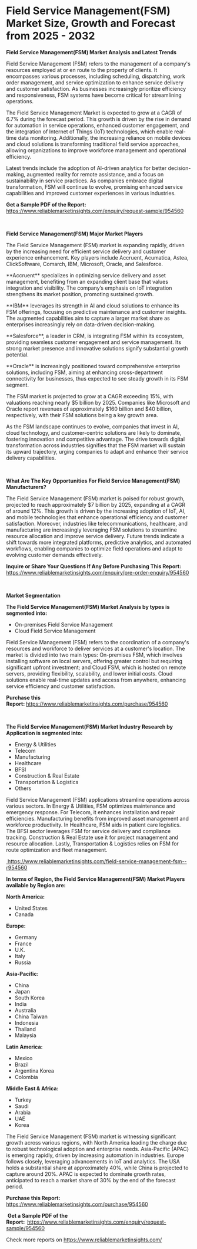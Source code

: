 <p><h1>Field Service Management(FSM) Market Size, Growth and Forecast from 2025 - 2032</h1></p><p><strong>Field Service Management(FSM) Market Analysis and Latest Trends</strong></p>
<p><p>Field Service Management (FSM) refers to the management of a company's resources employed at or en route to the property of clients. It encompasses various processes, including scheduling, dispatching, work order management, and service optimization to enhance service delivery and customer satisfaction. As businesses increasingly prioritize efficiency and responsiveness, FSM systems have become critical for streamlining operations.</p><p>The Field Service Management Market is expected to grow at a CAGR of 6.7% during the forecast period. This growth is driven by the rise in demand for automation in service operations, enhanced customer engagement, and the integration of Internet of Things (IoT) technologies, which enable real-time data monitoring. Additionally, the increasing reliance on mobile devices and cloud solutions is transforming traditional field service approaches, allowing organizations to improve workforce management and operational efficiency. </p><p>Latest trends include the adoption of AI-driven analytics for better decision-making, augmented reality for remote assistance, and a focus on sustainability in service practices. As companies embrace digital transformation, FSM will continue to evolve, promising enhanced service capabilities and improved customer experiences in various industries.</p></p>
<p><strong>Get a Sample PDF of the Report:&nbsp;</strong> <a href="https://www.reliablemarketinsights.com/enquiry/request-sample/954560?utm_campaign=3267&utm_medium=2&utm_source=Github&utm_content=ia&utm_term=11032025&utm_id=field-service-managementfsm">https://www.reliablemarketinsights.com/enquiry/request-sample/954560</a></p>
<p>&nbsp;</p>
<p><strong>Field Service Management(FSM) Major Market Players</strong></p>
<p><p>The Field Service Management (FSM) market is expanding rapidly, driven by the increasing need for efficient service delivery and customer experience enhancement. Key players include Accruent, Acumatica, Astea, ClickSoftware, Comarch, IBM, Microsoft, Oracle, and Salesforce.</p><p>**Accruent** specializes in optimizing service delivery and asset management, benefiting from an expanding client base that values integration and visibility. The company’s emphasis on IoT integration strengthens its market position, promoting sustained growth.</p><p>**IBM** leverages its strength in AI and cloud solutions to enhance its FSM offerings, focusing on predictive maintenance and customer insights. The augmented capabilities aim to capture a larger market share as enterprises increasingly rely on data-driven decision-making.</p><p>**Salesforce**, a leader in CRM, is integrating FSM within its ecosystem, providing seamless customer engagement and service management. Its strong market presence and innovative solutions signify substantial growth potential.</p><p>**Oracle** is increasingly positioned toward comprehensive enterprise solutions, including FSM, aiming at enhancing cross-department connectivity for businesses, thus expected to see steady growth in its FSM segment.</p><p>The FSM market is projected to grow at a CAGR exceeding 15%, with valuations reaching nearly $5 billion by 2025. Companies like Microsoft and Oracle report revenues of approximately $160 billion and $40 billion, respectively, with their FSM solutions being a key growth area.</p><p>As the FSM landscape continues to evolve, companies that invest in AI, cloud technology, and customer-centric solutions are likely to dominate, fostering innovation and competitive advantage. The drive towards digital transformation across industries signifies that the FSM market will sustain its upward trajectory, urging companies to adapt and enhance their service delivery capabilities.</p></p>
<p>&nbsp;</p>
<p><strong>What Are The Key Opportunities For Field Service Management(FSM) Manufacturers?</strong></p>
<p><p>The Field Service Management (FSM) market is poised for robust growth, projected to reach approximately $7 billion by 2025, expanding at a CAGR of around 12%. This growth is driven by the increasing adoption of IoT, AI, and mobile technologies that enhance operational efficiency and customer satisfaction. Moreover, industries like telecommunications, healthcare, and manufacturing are increasingly leveraging FSM solutions to streamline resource allocation and improve service delivery. Future trends indicate a shift towards more integrated platforms, predictive analytics, and automated workflows, enabling companies to optimize field operations and adapt to evolving customer demands effectively.</p></p>
<p><strong>Inquire or Share Your Questions If Any Before Purchasing This Report:</strong> <a href="https://www.reliablemarketinsights.com/enquiry/pre-order-enquiry/954560?utm_campaign=3267&utm_medium=2&utm_source=Github&utm_content=ia&utm_term=11032025&utm_id=field-service-managementfsm">https://www.reliablemarketinsights.com/enquiry/pre-order-enquiry/954560</a></p>
<p>&nbsp;</p>
<p><strong>Market Segmentation</strong></p>
<p><strong>The Field Service Management(FSM) Market Analysis by types is segmented into:</strong></p>
<p><ul><li>On-premises Field Service Management</li><li>Cloud Field Service Management</li></ul></p>
<p><p>Field Service Management (FSM) refers to the coordination of a company's resources and workforce to deliver services at a customer's location. The market is divided into two main types: On-premises FSM, which involves installing software on local servers, offering greater control but requiring significant upfront investment; and Cloud FSM, which is hosted on remote servers, providing flexibility, scalability, and lower initial costs. Cloud solutions enable real-time updates and access from anywhere, enhancing service efficiency and customer satisfaction.</p></p>
<p><strong>Purchase this Report:&nbsp;</strong><a href="https://www.reliablemarketinsights.com/purchase/954560?utm_campaign=3267&utm_medium=2&utm_source=Github&utm_content=ia&utm_term=11032025&utm_id=field-service-managementfsm">https://www.reliablemarketinsights.com/purchase/954560</a></p>
<p>&nbsp;</p>
<p><strong>The Field Service Management(FSM) Market Industry Research by Application is segmented into:</strong></p>
<p><ul><li>Energy & Utilities</li><li>Telecom</li><li>Manufacturing</li><li>Healthcare</li><li>BFSI</li><li>Construction & Real Estate</li><li>Transportation & Logistics</li><li>Others</li></ul></p>
<p><p>Field Service Management (FSM) applications streamline operations across various sectors. In Energy & Utilities, FSM optimizes maintenance and emergency response. For Telecom, it enhances installation and repair efficiencies. Manufacturing benefits from improved asset management and workforce productivity. In Healthcare, FSM aids in patient care logistics. The BFSI sector leverages FSM for service delivery and compliance tracking. Construction & Real Estate use it for project management and resource allocation. Lastly, Transportation & Logistics relies on FSM for route optimization and fleet management.</p></p>
<p><a href="https://www.reliablemarketinsights.com/field-service-management-fsm--r954560?utm_campaign=3267&utm_medium=2&utm_source=Github&utm_content=ia&utm_term=11032025&utm_id=field-service-managementfsm">&nbsp;https://www.reliablemarketinsights.com/field-service-management-fsm--r954560</a></p>
<p><strong>In terms of Region, the Field Service Management(FSM) Market Players available by Region are:</strong></p>
<p>
    <p> <strong> North America: </strong>
        <ul>
            <li>United States</li>
            <li>Canada</li>
        </ul>
        </p> 
    <p> <strong> Europe: </strong>
        <ul>
            <li>Germany</li>
            <li>France</li>
            <li>U.K.</li>
            <li>Italy</li>
            <li>Russia</li>
        </ul>
        </p> 
    <p> <strong> Asia-Pacific: </strong>
        <ul>
            <li>China</li>
            <li>Japan</li>
            <li>South Korea</li>
            <li>India</li>
            <li>Australia</li>
            <li>China Taiwan</li>
            <li>Indonesia</li>
            <li>Thailand</li>
            <li>Malaysia</li>
        </ul>
        </p> 
    <p> <strong> Latin America: </strong>
        <ul>
            <li>Mexico</li>
            <li>Brazil</li>
            <li>Argentina Korea</li>
            <li>Colombia</li>
        </ul>
        </p> 
    <p> <strong> Middle East & Africa: </strong>
        <ul>
            <li>Turkey</li>
            <li>Saudi</li>
            <li>Arabia</li>
            <li>UAE</li>
            <li>Korea</li>
        </ul>
    </p>
    </p>
<p><p>The Field Service Management (FSM) market is witnessing significant growth across various regions, with North America leading the charge due to robust technological adoption and enterprise needs. Asia-Pacific (APAC) is emerging rapidly, driven by increasing automation in industries. Europe follows closely, leveraging advancements in IoT and analytics. The USA holds a substantial share at approximately 40%, while China is projected to capture around 20%. APAC is expected to dominate growth rates, anticipated to reach a market share of 30% by the end of the forecast period.</p></p>
<p><strong>Purchase this Report: </strong><a href="https://www.reliablemarketinsights.com/purchase/954560?utm_campaign=3267&utm_medium=2&utm_source=Github&utm_content=ia&utm_term=11032025&utm_id=field-service-managementfsm">https://www.reliablemarketinsights.com/purchase/954560</a></p>
<p>&nbsp;<strong>Get a Sample PDF of the Report:&nbsp;&nbsp;</strong><a href="https://www.reliablemarketinsights.com/enquiry/request-sample/954560?utm_campaign=3267&utm_medium=2&utm_source=Github&utm_content=ia&utm_term=11032025&utm_id=field-service-managementfsm">https://www.reliablemarketinsights.com/enquiry/request-sample/954560</a></p>
<p><strong></strong></p>
<p>Check more reports on <a href="https://www.reliablemarketinsights.com/?utm_campaign=3267&utm_medium=2&utm_source=Github&utm_content=ia&utm_term=11032025&utm_id=field-service-managementfsm">https://www.reliablemarketinsights.com/</a></p>